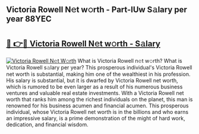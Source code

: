 ## Victoria Rowell N𝚎t w𝚘rth - Part-IUw S𝚊lary per year 88YEC

# <h2><a href="http://gc2tzr5.nevu.top/?p=Victoria+Rowell">🔗 👉🔴 Victoria Rowell N𝚎t w𝚘rth - S𝚊lary</a></h2>

[![Victoria Rowell N𝚎t W𝚘rth](https://i.imgur.com/Oavwk0R.jpeg)](http://gc2tzr5.nevu.top/?p=Victoria+Rowell)
What is Victoria Rowell n𝚎t w𝚘rth? What is Victoria Rowell s𝚊lary per year?
This prosperous individual's Victoria Rowell net worth is substantial, making him one of the wealthiest in his profession. His salary is substantial, but it is dwarfed by Victoria Rowell net worth, which is rumored to be even larger as a result of his numerous business ventures and valuable real estate investments. With a Victoria Rowell net worth that ranks him among the richest individuals on the planet, this man is renowned for his business acumen and financial acumen. This prosperous individual, whose Victoria Rowell net worth is in the billions and who earns an impressive salary, is a prime demonstration of the might of hard work, dedication, and financial wisdom.
